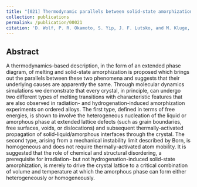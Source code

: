 ```yaml
---
title: "[021] Thermodynamic parallels between solid-state amorphization and melting"
collection: publications
permalink: /publication/00021
citation: 'D. Wolf, P. R. Okamoto, S. Yip, J. F. Lutsko, and M. Kluge, &quot;Thermodynamic parallels between solid-state amorphization and melting&quot;, <i>Journal of Materials Research</i>, <strong>5</strong>, 286 (1990)'
---
```

Abstract
---
A thermodynamics-based description, in the form of an extended phase diagram, of melting and solid-state amorphization is proposed which brings out the parallels between these two phenomena and suggests that their underlying causes are apparently the same. Through molecular dynamics simulations we demonstrate that every crystal, in principle, can undergo two different types of melting transitions with characteristic features that are also observed in radiation- and hydrogenation-induced amorphization experiments on ordered alloys. The first type, defined in terms of free energies, is shown to involve the heterogeneous nucleation of the liquid or amorphous phase at extended lattice defects (such as grain boundaries, free surfaces, voids, or dislocations) and subsequent thermally-activated propagation of solid-liquid/amorphous interfaces through the crystal. The second type, arising from a mechanical instability limit described by Born, is homogeneous and does not require thermally-activated atom mobility. It is suggested that the role of chemical and structural disordering, a prerequisite for irradiation- but not hydrogenation-induced solid-state amorphization, is merely to drive the crystal lattice to a critical combination of volume and temperature at which the amorphous phase can form either heterogeneously or homogeneously.
